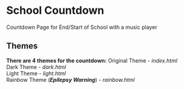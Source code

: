 # School Countdown
Countdown Page for End/Start of School with a music player

## Themes
**There are 4 themes for the countdown:**
Original Theme - _index.html_  
Dark Theme - _dark.html_  
Light Theme - _light.html_  
Rainbow Theme (***Epilepsy Warning***) - _rainbow.html_  
